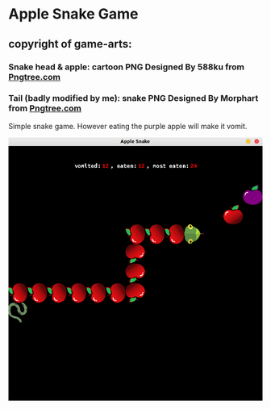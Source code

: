 # Apple Snake Game
## copyright of game-arts:

### Snake head & apple: cartoon PNG Designed By 588ku from <a href="https://pngtree.com/">Pngtree.com</a>

### Tail (badly modified by me): snake PNG Designed By Morphart from <a href="https://pngtree.com/">Pngtree.com</a>


Simple snake game. However eating the purple apple will make it vomit.

![alt text](Images/screenshot.png)
